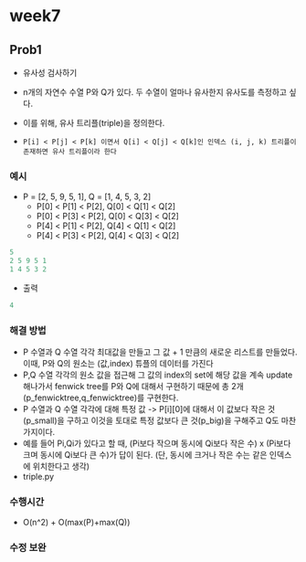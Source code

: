 
# week7
## Prob1
- 유사성 검사하기
- n개의 자연수 수열 P와 Q가 있다. 두 수열이 얼마나 유사한지 유사도를 측정하고 싶다.
- 이를 위해, 유사 트리플(triple)을 정의한다.

- `P[i] < P[j] < P[k] 이면서 Q[i] < Q[j] < Q[k]인 인덱스 (i, j, k) 트리플이 존재하면 유사 트리플이라 한다`
  
  
  
### 예시

- P = [2, 5, 9, 5, 1], Q = [1, 4, 5, 3, 2]
   - P[0] < P[1] < P[2], Q[0] < Q[1] < Q[2]
   - P[0] < P[3] < P[2], Q[0] < Q[3] < Q[2]
   - P[4] < P[1] < P[2], Q[4] < Q[1] < Q[2] 
   - P[4] < P[3] < P[2], Q[4] < Q[3] < Q[2]

```python
5
2 5 9 5 1
1 4 5 3 2

```
- 출력

```python
4
```
### 해결 방법
- P 수열과 Q 수열 각각 최대값을 만들고 그 값 + 1 만큼의 새로운 리스트를 만들었다. 이때, P와 Q의 원소는 (값,index) 튜플의 데이터를 가진다 
- P,Q 수열 각각의 원소 값을 접근해 그 값의 index의 set에 해당 값을 계속 update 해나가서 fenwick tree를 P와 Q에 대해서 구현하기 때문에 총 2개(p_fenwicktree,q_fenwicktree)를 구현한다. 
- P 수열과 Q 수열 각각에 대해 특정 값 -> P[i][0]에 대해서 이 값보다 작은 것(p_small)을 구하고 이것을 토대로 특정 값보다 큰 것(p_big)을 구해주고 Q도 마찬가지이다.
- 예를 들어 Pi,Qi가 있다고 할 때, (Pi보다 작으며 동시에 Qi보다 작은 수) x (Pi보다 크며 동시에 Qi보다 큰 수)가 답이 된다. (단, 동시에 크거나 작은 수는 같은 인덱스에 위치한다고 생각)
- triple.py


### 수행시간
- O(n^2) + O(max(P)+max(Q))


### 수정 보완 




